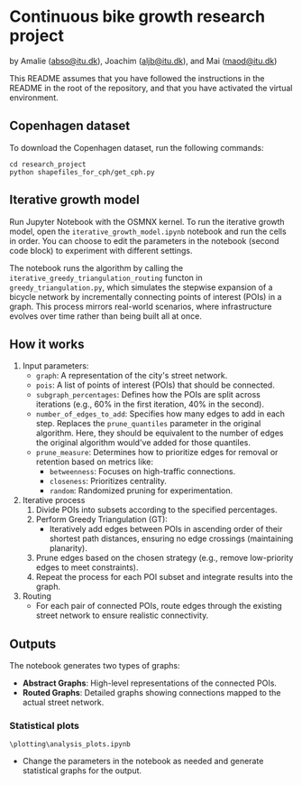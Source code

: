 # Continuous bike growth research project

by Amalie ([abso@itu.dk](mailto:abso@itu.dk)),
Joachim ([aljb@itu.dk](mailto:aljb@itu.dk)),
and Mai ([maod@itu.dk](mailto:maod@itu.dk))

This README assumes that you have followed the instructions in the README in the root of the repository,
and that you have activated the virtual environment.

## Copenhagen dataset

To download the Copenhagen dataset, run the following commands:

```
cd research_project
python shapefiles_for_cph/get_cph.py
```

## Iterative growth model

Run Jupyter Notebook with the OSMNX kernel. To run the iterative growth model,
open the `iterative_growth_model.ipynb` notebook and run the cells in order.
You can choose to edit the parameters in the notebook (second code block) to experiment with different settings.

The notebook runs the algorithm by calling the `iterative_greedy_triangulation_routing` functon in
`greedy_triangulation.py`, which simulates the stepwise expansion of a bicycle network by incrementally
connecting points of interest (POIs) in a graph. This process mirrors real-world scenarios, where infrastructure
evolves over time rather than being built all at once.

## How it works

1. Input parameters:
   - `graph`: A representation of the city's street network.
   - `pois`: A list of points of interest (POIs) that should be connected.
   - `subgraph_percentages`: Defines how the POIs are split across iterations
     (e.g., 60% in the first iteration, 40% in the second).
   - `number_of_edges_to_add`: Specifies how many edges to add in each step. Replaces the `prune_quantiles` parameter
     in the original algorithm. Here, they should be equivalent to the number of edges the original algorithm would've
     added for those quantiles.
   - `prune_measure`: Determines how to prioritize edges for removal or retention based on metrics like:
     - `betweenness`: Focuses on high-traffic connections.
     - `closeness`: Prioritizes centrality.
     - `random`: Randomized pruning for experimentation.
2. Iterative process
   1. Divide POIs into subsets according to the specified percentages.
   2. Perform Greedy Triangulation (GT):
      - Iteratively add edges between POIs in ascending order of their shortest path distances, ensuring no edge
        crossings (maintaining planarity).
   3. Prune edges based on the chosen strategy (e.g., remove low-priority edges to meet constraints).
   4. Repeat the process for each POI subset and integrate results into the graph.
3. Routing
   - For each pair of connected POIs, route edges through the existing street network to ensure realistic connectivity.

## Outputs

The notebook generates two types of graphs:

- **Abstract Graphs**: High-level representations of the connected POIs.
- **Routed Graphs**: Detailed graphs showing connections mapped to the actual street network.

### Statistical plots

`\plotting\analysis_plots.ipynb`

- Change the parameters in the notebook as needed and generate statistical graphs for the output.
